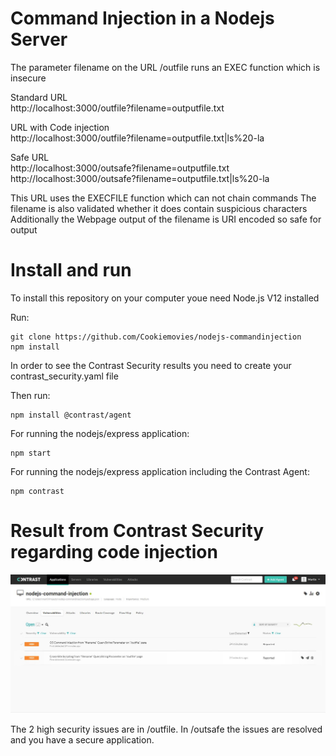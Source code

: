 # Command Injection in a Nodejs Server
The parameter filename on the URL /outfile runs an EXEC function which is insecure

Standard URL  
http://localhost:3000/outfile?filename=outputfile.txt

URL with Code injection  
http://localhost:3000/outfile?filename=outputfile.txt|ls%20-la

Safe URL  
http://localhost:3000/outsafe?filename=outputfile.txt  
http://localhost:3000/outsafe?filename=outputfile.txt|ls%20-la

This URL uses the EXECFILE function which can not chain commands
The filename is also validated whether it does contain suspicious characters
Additionally the Webpage output of the filename is URI encoded so safe for output

# Install and run

To install this repository on your computer youe need Node.js V12 installed 

Run:  

```
git clone https://github.com/Cookiemovies/nodejs-commandinjection  
npm install  
```

In order to see the Contrast Security results you need to create your contrast_security.yaml file  

Then run: 

```
npm install @contrast/agent 
```

For running the nodejs/express application:  

```
npm start  
```

For running the nodejs/express application including the Contrast Agent:  

```
npm contrast  
```

# Result from Contrast Security regarding code injection

![Contrast Security](command-injection-outfile.jpg)

The 2 high security issues are in /outfile.
In /outsafe the issues are resolved and you have a secure application.